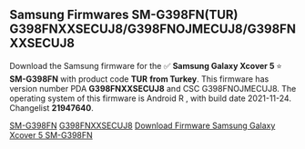 <h2>Samsung Firmwares SM-G398FN(TUR) G398FNXXSECUJ8/G398FNOJMECUJ8/G398FNXXSECUJ8</h2>
Download the Samsung firmware for the ✅ <strong>Samsung Galaxy Xcover 5 </strong> ⭐ <strong>SM-G398FN</strong> with product code <strong>TUR</strong> <strong> from Turkey</strong>. This firmware has version number PDA <strong>G398FNXXSECUJ8</strong> and CSC G398FNOJMECUJ8. The operating system of this firmware is Android R , with build date 2021-11-24. Changelist <strong>21947640</strong>.


[SM-G398FN](https://samfirm.shop/samsung/model/SM-G398FN)
[G398FNXXSECUJ8](https://samfirm.shop/samsung/pda/G398FNXXSECUJ8)
[Download Firmware Samsung Galaxy Xcover 5 SM-G398FN](https://samfirm.shop/samsung/firmware/477848)
